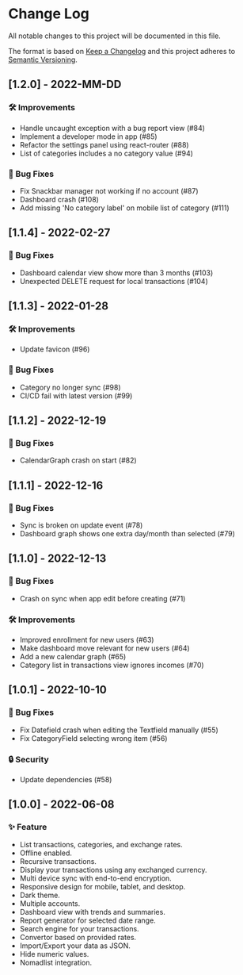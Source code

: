 # Change Log

All notable changes to this project will be documented in this file.
 
The format is based on [Keep a Changelog](http://keepachangelog.com/)
and this project adheres to [Semantic Versioning](http://semver.org/).
 
<!---
## [Unreleased] - yyyy-mm-dd

### ✨ Feature – for new features
### 🛠 Improvements – for general improvements
### 🚨 Changed – for changes in existing functionality
### ⚠️ Deprecated – for soon-to-be removed features
### 📚 Documentation – for documentation update
### 🗑 Removed – for removed features
### 🐛 Bug Fixes – for any bug fixes
### 🔒 Security – in case of vulnerabilities
### 🏗 Chore – for tidying code

See for sample https://raw.githubusercontent.com/favoloso/conventional-changelog-emoji/master/CHANGELOG.md
-->
## [1.2.0] - 2022-MM-DD
### 🛠 Improvements
- Handle uncaught exception with a bug report view (#84)
- Implement a developer mode in app (#85)
- Refactor the settings panel using react-router (#88)
- List of categories includes a no category value (#94)
### 🐛 Bug Fixes
- Fix Snackbar manager not working if no account (#87)
- Dashboard crash (#108)
- Add missing 'No category label' on mobile list of category (#111)

## [1.1.4] - 2022-02-27
### 🐛 Bug Fixes
- Dashboard calendar view show more than 3 months (#103)
- Unexpected DELETE request for local transactions (#104)

## [1.1.3] - 2022-01-28
### 🛠 Improvements
-  Update favicon (#96)
### 🐛 Bug Fixes
-  Category no longer sync (#98)
-  CI/CD fail with latest version (#99)

## [1.1.2] - 2022-12-19
### 🐛 Bug Fixes
- CalendarGraph crash on start (#82)

## [1.1.1] - 2022-12-16
### 🐛 Bug Fixes
- Sync is broken on update event (#78)
- Dashboard graph shows one extra day/month than selected (#79)

## [1.1.0] - 2022-12-13
### 🐛 Bug Fixes
- Crash on sync when app edit before creating (#71)
### 🛠 Improvements
- Improved enrollment for new users (#63)
- Make dashboard move relevant for new users (#64)
- Add a new calendar graph (#65)
- Category list in transactions view ignores incomes (#70)

## [1.0.1] - 2022-10-10
### 🐛 Bug Fixes
- Fix Datefield crash when editing the Textfield manually (#55)
- Fix CategoryField selecting wrong item (#56)
### 🔒 Security
- Update dependencies (#58) 

## [1.0.0] - 2022-06-08
### ✨ Feature
- List transactions, categories, and exchange rates.
- Offline enabled.
- Recursive transactions.
- Display your transactions using any exchanged currency.
- Multi device sync with end-to-end encryption.
- Responsive design for mobile, tablet, and desktop.
- Dark theme.
- Multiple accounts.
- Dashboard view with trends and summaries.
- Report generator for selected date range.
- Search engine for your transactions.
- Convertor based on provided rates.
- Import/Export your data as JSON.
- Hide numeric values.
- Nomadlist integration.